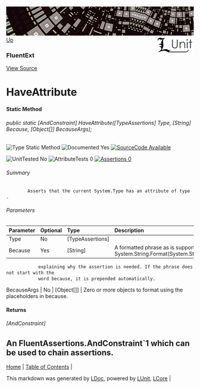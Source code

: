 ![](../Content/LUnit-banner-small.png "")
[<img align="right" src="../Content/LUnit-logo-small.png">](../../README.md)
[Up](FluentExt.md)
### FluentExt
[View Source](../Extensions/FluentExt.cs)
# HaveAttribute
#### Static Method
###### public static [AndConstraint<TypeAssertions>] HaveAttribute([TypeAssertions] Type, [String] Because, [Object[]] BecauseArgs);

![Type Static Method](http://b.repl.ca/v1/Type-Static%20Method-lightgrey.png "") ![Documented Yes](http://b.repl.ca/v1/Documented-Yes-brightgreen.png "") [![SourceCode Available](http://b.repl.ca/v1/SourceCode-Available-brightgreen.png "")](../Extensions/FluentExt.cs)

![UnitTested No](http://b.repl.ca/v1/UnitTested-No-lightgrey.png "") ![AttributeTests 0](http://b.repl.ca/v1/AttributeTests-0-lightgrey.png "") [![Assertions 0](http://b.repl.ca/v1/Assertions-0-brightgreen.png "")](../Extensions/FluentExt.cs)
###### Summary

            Asserts that the current System.Type has an attribute of type .
            
###### Parameters

Parameter | Optional | Type | Description
:---  | :---  | :---  | :--- 
Type | No | [TypeAssertions] | 
Because | Yes | [String] | A formatted phrase as is supported by System.String.Format(System.String,System.Object[])
                explaining why the assertion is needed. If the phrase does not start with the
                word because, it is prepended automatically.
            
BecauseArgs | No | [Object[]] | Zero or more objects to format using the placeholders in because.

#### Returns
###### [AndConstraint<TypeAssertions>]
An FluentAssertions.AndConstraint`1 which can be used to chain assertions.
---

[Home](../../README.md) | [Table of Contents](../../TableOfContents.md) | 


This markdown was generated by [LDoc](https://github.com/CodeSingularity/LDoc), powered by [LUnit](https://github.com/CodeSingularity/LUnit), [LCore](https://github.com/CodeSingularity/LCore) | 

